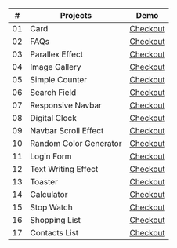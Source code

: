 |  #  | Projects            | Demo |
|----|---------------------|-----------|
| 01 | Card                | [Checkout](https://thejawadali.github.io/vanilla-js-projects/01-card/)
| 02 | FAQs                | [Checkout](https://thejawadali.github.io/vanilla-js-projects/02-faq/)
| 03 | Parallex Effect     | [Checkout](https://thejawadali.github.io/vanilla-js-projects/03-parallex/)
| 04 | Image Gallery       | [Checkout](https://thejawadali.github.io/vanilla-js-projects/04-image-gallery/)
| 05 | Simple Counter       | [Checkout](https://thejawadali.github.io/vanilla-js-projects/05-counter/)
| 06 | Search Field       | [Checkout](https://thejawadali.github.io/vanilla-js-projects/06-search-field/)
| 07 | Responsive Navbar       | [Checkout](https://thejawadali.github.io/vanilla-js-projects/07-responsive-navbar/)
| 08 | Digital Clock       | [Checkout](https://thejawadali.github.io/vanilla-js-projects/08-digital-clock/)
| 09 | Navbar Scroll Effect       | [Checkout](https://thejawadali.github.io/vanilla-js-projects/09-navbar-scroll-effect/)
| 10 | Random Color Generator       | [Checkout](https://thejawadali.github.io/vanilla-js-projects/10-random-color/)
| 11 | Login Form       | [Checkout](https://thejawadali.github.io/vanilla-js-projects/11-login-form/)
| 12 | Text Writing Effect       | [Checkout](https://thejawadali.github.io/vanilla-js-projects/12-text-writing-effect/)
| 13 | Toaster       | [Checkout](https://thejawadali.github.io/vanilla-js-projects/13-toaster/)
| 14 | Calculator       | [Checkout](https://thejawadali.github.io/vanilla-js-projects/14-calculator/)
| 15 | Stop Watch       | [Checkout](https://thejawadali.github.io/vanilla-js-projects/15-stop-watch/)
| 16 | Shopping List       | [Checkout](https://thejawadali.github.io/vanilla-js-projects/16-shopping-list/)
| 17 | Contacts List       | [Checkout](https://thejawadali.github.io/vanilla-js-projects/17-contact-list/)

